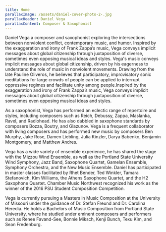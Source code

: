 ```yaml
---
title: Home
parallaxImage: /assets/daniel-cover-photo-2-.jpg
parallaxHeader: Daniel Vega
parallaxContent: Composer & Saxophonist
---
```

Daniel Vega a composer and saxophonist exploring the intersections between nonviolent conflict, contemporary music, and humor. Inspired by the exaggeration and irony of Frank Zappa’s music, Vega conveys implicit messages about global citizenship through juxtaposition of diverse, sometimes even opposing musical ideas and styles. Vega's music conveys implicit messages about global citizenship, driven by his eagerness to understand the role of music in nonviolent movements. Drawing from the late Pauline Oliveros, he believes that participatory, improvisatory sonic meditations for large crowds of people can be applied to interrupt oppressive regimes and facilitate unity among people.Inspired by the exaggeration and irony of Frank Zappa’s music, Vega conveys implicit messages about global citizenship through juxtaposition of diverse, sometimes even opposing musical ideas and styles.

As a saxophonist, Vega has performed an eclectic range of repertoire and styles, including composers such as Reich, Debussy, Zappa, Maslanka, Ravel, and Radiohead. He has also dabbled in saxophone standards by composers Bozza, Boutry, and Glazunov. Vega is a frequent collaborator with living composers and has performed new music by composers Ben Murphy, Jake Rose, Damen Liebling, Julia Kinzler, Darya Babenko, Benjamin Montgomery, and Matthew Andres.

Vega has a wide variety of ensemble experience, he has shared the stage with the Mizzou Wind Ensemble, as well as the Portland State University Wind Symphony, Jazz Band, Saxophone Quartet, Gamelan Ensemble, Symphony Orchestra, and the New Music Ensemble. Daniel has participated in master classes facilitated by Rhet Bender, Ted Winkler, Tamara Stefanovich, Kim Williams, the Athens Saxophone Quartet, and the H2 Saxophone Quartet. Chamber Music Northwest recognized his work as the winner of the 2016 PSU Student Composition Competition.

Vega is currently pursuing a Masters in Music Composition at the University of Missouri under the guidance of Dr. Stefan Freund and Dr. Carolina Heredia. He holds a Bachelors of Music Composition from Portland State University, where he studied under eminent composers and performers such as Renee Favand-See, Bonnie Miksch, Kenji Bunch, Texu Kim, and Sean Fredenburg.
